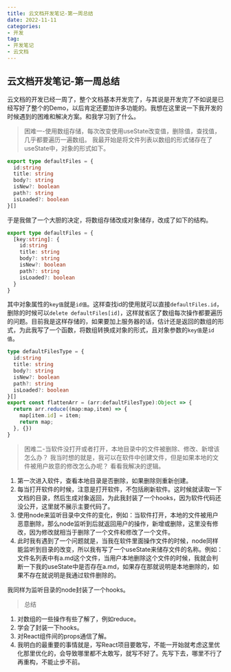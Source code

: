 ```yaml
---
title: 云文档开发笔记-第一周总结
date: 2022-11-11
categories: 
- 开发
tag: 
- 开发笔记
- 云文档
---
```


## 云文档开发笔记-第一周总结

云文档的开发已经一周了，整个文档基本开发完了，与其说是开发完了不如说是已经写好了整个的Demo，以后肯定还要加许多功能的。我想在这里说一下我开发的时候遇到的困难和解决方案。和我学习到了什么。

> 困难一-使用数组存储，每次改变使用useState改变值，删除值，查找值，几乎都要遍历一遍数组。
我最开始是将文件列表以数组的形式储存在了useState中，对象的形式如下。
```ts
export type defaultFiles = {
  id:string
  title: string
  body?: string
  isNew?: boolean
  path?: string
  isLoaded?: boolean
}[]
```
于是我做了一个大胆的决定，将数组存储改成对象储存，改成了如下的结构。
```ts
export type defaultFiles = {
  [key:string]: {
    id:string
    title: string
    body?: string
    isNew?: boolean
    path?: string
    isLoaded?: boolean
  }
}
```
其中对象属性的`key值`就是`id值`。这样查找id的使用就可以直接`defaultFiles.id`，删除的时候可以`delete defaultFiles[id]`，这样就省区了数组每次操作都要遍历的问题。目前我是这样存储的，如果要加上服务器的话，估计还是返回的数组的形式，为此我写了一个函数，将数组转换成对象的形式，且对象参数的`key值`是`id值`。
```ts
type defaultFilesType = {
  id:string
  title: string
  body?: string
  isNew?: boolean
  path?: string
  isLoaded?: boolean
}[]
export const flattenArr = (arr:defaultFilesType):Object => {
  return arr.reduce((map:map,item) => {
    map[item.id] = item;
    return map;
  }, {})
}
```

> 困难二-当软件没打开或者打开，本地目录中的文件被删除、修改、新增该怎么办？
我当时想的就是，我可以在软件中创建文件，但是如果本地的文件被用户故意的修改怎么办呢？
看看我解决的逻辑。
1. 第一次进入软件，查看本地目录是否删除，如果删除则重新创建。
2. 每当打开软件的时候，注意是打开软件，不包括刷新软件。这时候就读取一下文档的目录，然后生成对象返回，为此我封装了一个hooks，因为软件代码还没公开，这里就不展示主要代码了。
3. 使用node来监听目录中文件的变化，例如：当软件打开，本地的文件被用户恶意删除，那么node监听到后就返回用户的操作，新增或删除，这里没有修改，因为修改就相当于删除了一个文件和修改了一个文件。
4. 此时我有遇到了一个问题就是，当我在软件里面操作文件的时候，node同样能监听到目录的改变，所以我有写了一个useState来储存文件的名称。例如：文件名列表中有a.md这个文件，当用户本地删除这个文件的时候，我就会判断一下我的useState中是否存在a.md，如果存在那就说明是本地删除的，如果不存在就说明是我通过软件删除的。

我同样为监听目录的node封装了一个hooks。

> 总结
1. 对数组的一些操作有些了解了，例如reduce。
2. 学会了封装一下hooks。
3. 对React组件间的props通信了解。
4. 我明白的最重要的事情就是，写React项目要敢写，不能一开始就考虑这里优化那里优化的，会导致哪里都不太敢写，就写不好了。先写下去，哪里不行了再重构，不能止步不前。